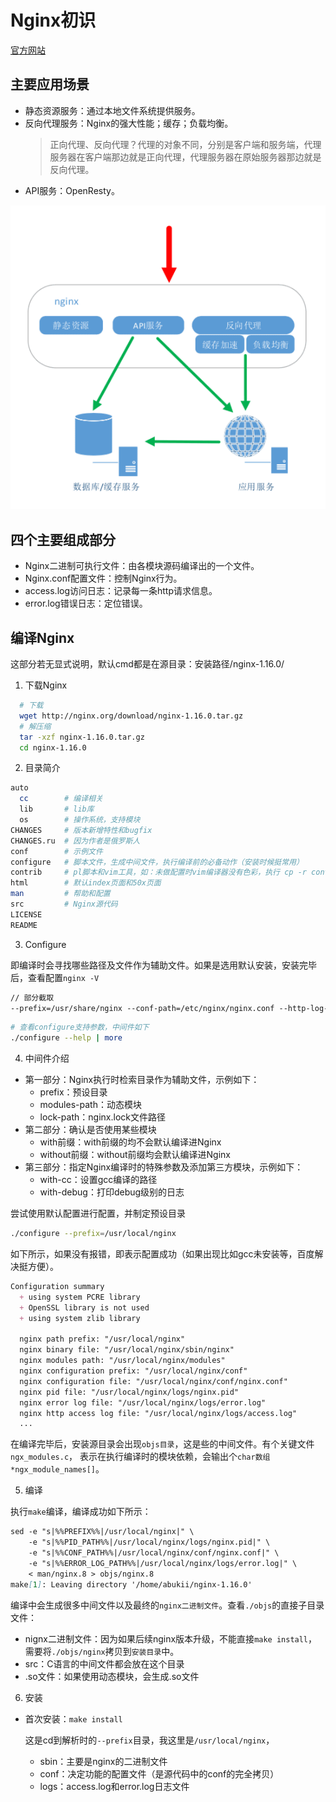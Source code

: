 # Nginx初识

[官方网站](http://nginx.org/)

## 主要应用场景

- 静态资源服务：通过本地文件系统提供服务。
- 反向代理服务：Nginx的强大性能；缓存；负载均衡。
  > 正向代理、反向代理？代理的对象不同，分别是客户端和服务端，代理服务器在客户端那边就是正向代理，代理服务器在原始服务器那边就是反向代理。
- API服务：OpenResty。

![](../../.imgs/base.png)

## 四个主要组成部分

- Nginx二进制可执行文件：由各模块源码编译出的一个文件。
- Nginx.conf配置文件：控制Nginx行为。
- access.log访问日志：记录每一条http请求信息。
- error.log错误日志：定位错误。

## 编译Nginx

这部分若无显式说明，默认cmd都是在源目录：安装路径/nginx-1.16.0/

1. 下载Nginx

  ``` sh
    # 下载
    wget http://nginx.org/download/nginx-1.16.0.tar.gz
    # 解压缩
    tar -xzf nginx-1.16.0.tar.gz
    cd nginx-1.16.0
  ```

2. 目录简介

  ``` sh
  auto
    cc        # 编译相关
    lib       # lib库
    os        # 操作系统，支持模块
  CHANGES     # 版本新增特性和bugfix
  CHANGES.ru  # 因为作者是俄罗斯人
  conf        # 示例文件
  configure   # 脚本文件，生成中间文件，执行编译前的必备动作（安装时候挺常用）
  contrib     # pl脚本和vim工具，如：未做配置时vim编译器没有色彩，执行 cp -r contrib/vim/* ~/.vim (没有目录先新建)
  html        # 默认index页面和50x页面
  man         # 帮助和配置
  src         # Nginx源代码
  LICENSE  
  README
  ```

3. Configure

  即编译时会寻找哪些路径及文件作为辅助文件。如果是选用默认安装，安装完毕后，查看配置`nginx -V`

  ```md
  // 部分截取
  --prefix=/usr/share/nginx --conf-path=/etc/nginx/nginx.conf --http-log-path=/var/log/nginx/access.log --error-log-path=/var/log/nginx/error.log --lock-path=/var/lock/nginx.lock --pid-path=/run/nginx.pid --modules-path=/usr/lib/nginx/modules --http-client-body-temp-path=/var/lib/nginx/body --http-fastcgi-temp-path=/var/lib/nginx/fastcgi --http-proxy-temp-path=/var/lib/nginx/proxy --http-scgi-temp-path=/var/lib/nginx/scgi --http-uwsgi-temp-path=/var/lib/nginx/uwsgi --with-debug --with-pcre-jitz'z'z'z'z'z'z'z'z'z'z'z'z'z'z'z'z'z'z'z'z'z'z
  ```

  ``` sh
  # 查看configure支持参数，中间件如下
  ./configure --help | more
  ```

4. 中间件介绍

- 第一部分：Nginx执行时检索目录作为辅助文件，示例如下：
  - prefix：预设目录
  - modules-path：动态模块
  - lock-path：nginx.lock文件路径
- 第二部分：确认是否使用某些模块
  - with前缀：with前缀的均不会默认编译进Nginx
  - without前缀：without前缀均会默认编译进Nginx
- 第三部分：指定Nginx编译时的特殊参数及添加第三方模块，示例如下：
  - with-cc：设置gcc编译的路径
  - with-debug：打印debug级别的日志

尝试使用默认配置进行配置，并制定预设目录

```sh
./configure --prefix=/usr/local/nginx
```

如下所示，如果没有报错，即表示配置成功（如果出现比如gcc未安装等，百度解决挺方便）。

```md
Configuration summary
  + using system PCRE library
  + OpenSSL library is not used
  + using system zlib library

  nginx path prefix: "/usr/local/nginx"
  nginx binary file: "/usr/local/nginx/sbin/nginx"
  nginx modules path: "/usr/local/nginx/modules"
  nginx configuration prefix: "/usr/local/nginx/conf"
  nginx configuration file: "/usr/local/nginx/conf/nginx.conf"
  nginx pid file: "/usr/local/nginx/logs/nginx.pid"
  nginx error log file: "/usr/local/nginx/logs/error.log"
  nginx http access log file: "/usr/local/nginx/logs/access.log"
  ...
```

在编译完毕后，安装源目录会出现`objs目录`，这是些的中间文件。有个关键文件`ngx_modules.c`，
表示在执行编译时的模块依赖，会输出个`char数组 *ngx_module_names[]`。

5. 编译

执行`make`编译，编译成功如下所示：

```md
sed -e "s|%%PREFIX%%|/usr/local/nginx|" \
	-e "s|%%PID_PATH%%|/usr/local/nginx/logs/nginx.pid|" \
	-e "s|%%CONF_PATH%%|/usr/local/nginx/conf/nginx.conf|" \
	-e "s|%%ERROR_LOG_PATH%%|/usr/local/nginx/logs/error.log|" \
	< man/nginx.8 > objs/nginx.8
make[1]: Leaving directory '/home/abukii/nginx-1.16.0'
```

编译中会生成很多中间文件以及最终的`nginx二进制文件`。查看`./objs`的直接子目录文件：

- nignx二进制文件：因为如果后续nginx版本升级，不能直接`make install`，需要将`./objs/nginx`拷贝到`安装目录`中。
- src：C语言的中间文件都会放在这个目录
- .so文件：如果使用动态模块，会生成.so文件

6. 安装

- 首次安装：`make install`

  这是cd到解析时的`--prefix`目录，我这里是`/usr/local/nginx`，

  - sbin：主要是nginx的二进制文件
  - conf：决定功能的配置文件（是源代码中的conf的完全拷贝）
  - logs：access.log和error.log日志文件

